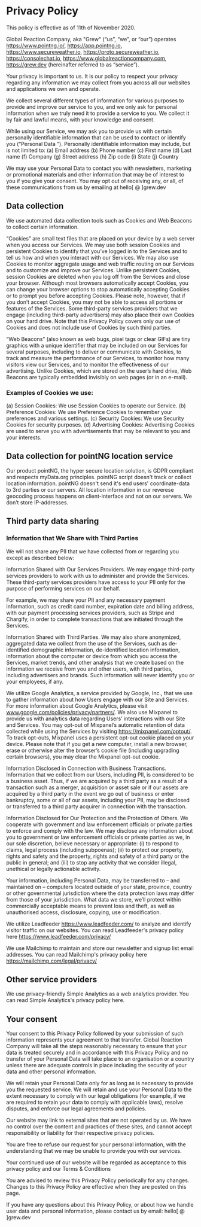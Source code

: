 # Privacy Policy
This policy is effective as of 11th of November 2020.

Global Reaction Company, aka "Grew" (“us”, “we”, or “our”) operates https://www.pointng.io/, https://app.pointng.io, https://www.secureweather.io, https://proto.secureweather.io, https://consolechat.io, https://www.globalreactioncompany.com, https://grew.dev (hereinafter referred to as “service”).

Your privacy is important to us. It is our policy to respect your privacy regarding any information we may collect from you across all our websites and applications we own and operate.

We collect several different types of information for various purposes to provide and improve our service to you, and we only ask for personal information when we truly need it to provide a service to you. We collect it by fair and lawful means, with your knowledge and consent.

While using our Service, we may ask you to provide us with certain personally identifiable information that can be used to contact or identify you (“Personal Data ”). Personally identifiable information may include, but is not limited to:
(a) Email address
(b) Phone number
(c) First name
(d) Last name
(f) Company
(g) Street address
(h) Zip code
(i) State
(j) Country

We may use your Personal Data to contact you with newsletters, marketing or promotional materials and other information that may be of interest to you if you give your consent. 
You may opt out of receiving any, or all, of these communications from us by emailing at hello[ @ ]grew.dev

## Data collection

We use automated data collection tools such as Cookies and Web Beacons to collect certain information.

“Cookies” are small text files that are placed on your device by a web server when you access our Services. We may use both session Cookies and persistent Cookies to identify that you’ve logged in to the Services and to tell us how and when you interact with our Services. We may also use Cookies to monitor aggregate usage and web traffic routing on our Services and to customize and improve our Services. Unlike persistent Cookies, session Cookies are deleted when you log off from the Services and close your browser. Although most browsers automatically accept Cookies, you can change your browser options to stop automatically accepting Cookies or to prompt you before accepting Cookies. Please note, however, that if you don’t accept Cookies, you may not be able to access all portions or features of the Services. Some third-party services providers that we engage (including third-party advertisers) may also place their own Cookies on your hard drive. Note that this Privacy Policy covers only our use of Cookies and does not include use of Cookies by such third parties.

“Web Beacons” (also known as web bugs, pixel tags or clear GIFs) are tiny graphics with a unique identifier that may be included on our Services for several purposes, including to deliver or communicate with Cookies, to track and measure the performance of our Services, to monitor how many visitors view our Services, and to monitor the effectiveness of our advertising. Unlike Cookies, which are stored on the user’s hard drive, Web Beacons are typically embedded invisibly on web pages (or in an e-mail).

### Examples of Cookies we use:

(a) Session Cookies: We use Session Cookies to operate our Service.
(b) Preference Cookies: We use Preference Cookies to remember your preferences and various settings.
(c) Security Cookies: We use Security Cookies for security purposes.
(d) Advertising Cookies: Advertising Cookies are used to serve you with advertisements that may be relevant to you and your interests.

## Data collection for pointNG location service

Our product pointNG, the hyper secure location solution, is GDPR compliant and respects myData.org principles. pointNG script doesn't track or collect location information. pointNG doesn't send it's end users' coordinate-data to 3rd parties or our servers. All location information in our reverese geocoding process happens on client-interface and not on our servers. We don’t store IP-addresses.

## Third party data sharing

### Information that We Share with Third Parties
We will not share any PII that we have collected from or regarding you except as described below:

Information Shared with Our Services Providers. We may engage third-party services providers to work with us to administer and provide the Services. These third-party services providers have access to your PII only for the purpose of performing services on our behalf.

For example, we may share your PII and any necessary payment information, such as credit card number, expiration date and billing address, with our payment processing services providers, such as Stripe and Chargify, in order to complete transactions that are initiated through the Services.

Information Shared with Third Parties. We may also share anonymized, aggregated data we collect from the use of the Services, such as de-identified demographic information, de-identified location information, information about the computer or device from which you access the Services, market trends, and other analysis that we create based on the information we receive from you and other users, with third parties, including advertisers and brands. Such information will never identify you or your employees, if any.

We utilize Google Analytics, a service provided by Google, Inc., that we use to gather information about how Users engage with our Site and Services. For more information about Google Analytics, please visit www.google.com/policies/privacy/partners/. We also use Mixpanel to provide us with analytics data regarding Users’ interactions with our Site and Services. You may opt-out of Mixpanel’s automatic retention of data collected while using the Services by visiting https://mixpanel.com/optout/. To track opt-outs, Mixpanel uses a persistent opt-out cookie placed on your device. Please note that if you get a new computer, install a new browser, erase or otherwise alter the browser’s cookie file (including upgrading certain browsers), you may clear the Mixpanel opt-out cookie.

Information Disclosed in Connection with Business Transactions. Information that we collect from our Users, including PII, is considered to be a business asset. Thus, if we are acquired by a third party as a result of a transaction such as a merger, acquisition or asset sale or if our assets are acquired by a third party in the event we go out of business or enter bankruptcy, some or all of our assets, including your PII, may be disclosed or transferred to a third party acquirer in connection with the transaction.

Information Disclosed for Our Protection and the Protection of Others. We cooperate with government and law enforcement officials or private parties to enforce and comply with the law. We may disclose any information about you to government or law enforcement officials or private parties as we, in our sole discretion, believe necessary or appropriate: (i) to respond to claims, legal process (including subpoenas); (ii) to protect our property, rights and safety and the property, rights and safety of a third party or the public in general; and (iii) to stop any activity that we consider illegal, unethical or legally actionable activity.

Your information, including Personal Data, may be transferred to – and maintained on – computers located outside of your state, province, country or other governmental jurisdiction where the data protection laws may differ from those of your jurisdiction. What data we store, we’ll protect within commercially acceptable means to prevent loss and theft, as well as unauthorised access, disclosure, copying, use or modification.

We utilize Leadfeeder https://www.leadfeeder.com/ to analyze and identify visitor traffic on our websites. You can read Leadfeeder's privacy policy here https://www.leadfeeder.com/privacy/

We use Mailchimp to maintain and store our newsletter and signup list email addresses. You can read Mailchimp's privacy policy here https://mailchimp.com/legal/privacy/

## Other service providers

We use privacy-friendly Simple Analytics as a web analytics provider. You can read Simple Analytics's privacy policy here.

## Your consent

Your consent to this Privacy Policy followed by your submission of such information represents your agreement to that transfer. Global Reaction Company will take all the steps reasonably necessary to ensure that your data is treated securely and in accordance with this Privacy Policy and no transfer of your Personal Data will take place to an organisation or a country unless there are adequate controls in place including the security of your data and other personal information.

We will retain your Personal Data only for as long as is necessary to provide you the requested service. We will retain and use your Personal Data to the extent necessary to comply with our legal obligations (for example, if we are required to retain your data to comply with applicable laws), resolve disputes, and enforce our legal agreements and policies.

Our website may link to external sites that are not operated by us. We have no control over the content and practices of these sites, and cannot accept responsibility or liability for their respective privacy policies.

You are free to refuse our request for your personal information, with the understanding that we may be unable to provide you with our services.

Your continued use of our website will be regarded as acceptance to this privacy policy and our Terms & Conditions

You are advised to review this Privacy Policy periodically for any changes. Changes to this Privacy Policy are effective when they are posted on this page.

If you have any questions about this Privacy Policy, or about how we handle user data and personal information, please contact us by email: hello[ @ ]grew.dev